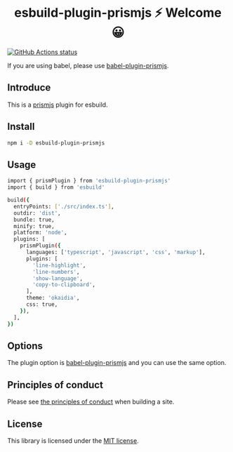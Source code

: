 <h1 align="center">esbuild-plugin-prismjs ⚡ Welcome 😀</h1>

<p align="left">
  <a href="https://github.com/actions/setup-node"><img alt="GitHub Actions status" src="https://github.com/activeguild/esbuild-plugin-prismjs/workflows/automatic%20release/badge.svg" style="max-width:100%;"></a>
</p>

If you are using babel, please use [babel-plugin-prismjs](https://www.npmjs.com/package/babel-plugin-prismjs).

## Introduce

This is a [prismjs](https://github.com/PrismJS/prism/blob/master/assets/style.css) plugin for esbuild.

## Install

```bash
npm i -D esbuild-plugin-prismjs

```

## Usage

```bash
import { prismPlugin } from 'esbuild-plugin-prismjs'
import { build } from 'esbuild'

build({
  entryPoints: ['./src/index.ts'],
  outdir: 'dist',
  bundle: true,
  minify: true,
  platform: 'node',
  plugins: [
    prismPlugin({
      languages: ['typescript', 'javascript', 'css', 'markup'],
      plugins: [
        'line-highlight',
        'line-numbers',
        'show-language',
        'copy-to-clipboard',
      ],
      theme: 'okaidia',
      css: true,
    }),
  ],
})

```

## Options

The plugin option is [babel-plugin-prismjs](https://www.npmjs.com/package/babel-plugin-prismjs) and you can use the same option.

## Principles of conduct

Please see [the principles of conduct](https://github.com/activeguild/visualize-react-component/blob/master/.github/CONTRIBUTING.md) when building a site.

## License

This library is licensed under the [MIT license](https://github.com/activeguild/visualize-react-component/blob/master/LICENSE).
